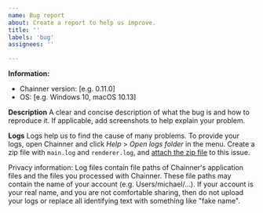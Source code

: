 ```yaml
---
name: Bug report
about: Create a report to help us improve.
title: ''
labels: 'bug'
assignees: ''

---
```


<!--
Before you make open an issue, please search for your problem using the search bar here: https://github.com/chaiNNer-org/chaiNNer/issues

Many problems are reported to us multiple times, so please try to find your problem before opening a new issue.
-->

**Information:**

- Chainner version: [e.g. 0.11.0]
- OS: [e.g. Windows 10, macOS 10.13]

**Description**
A clear and concise description of what the bug is and how to reproduce it.
If applicable, add screenshots to help explain your problem.

**Logs**
Logs help us to find the cause of many problems. To provide your logs, open Chainner and click _Help_ > _Open logs folder_ in the menu. Create a zip file with `main.log` and `renderer.log`, and [attach the zip file](https://docs.github.com/en/get-started/writing-on-github/working-with-advanced-formatting/attaching-files) to this issue.

Privacy information: Log files contain file paths of Chainner's application files and the files you processed with Chainner. These file paths may contain the name of your account (e.g. Users/michael/...). If your account is your real name, and you are not comfortable sharing, then do not upload your logs or replace all identifying text with something like "fake name".
